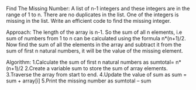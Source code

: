 Find The Missing Number:
A list of n-1 integers and these integers are in the range of 1 to n. There are no duplicates in the list. One of the integers is missing in the list. Write an efficient code to find the missing integer.

Approach:
The length of the array is n-1. So the sum of all n elements, i.e sum of numbers from 1 to n can be calculated using the formula n*(n+1)/2. Now find the sum of all the elements in the array and subtract it from the sum of first n natural numbers, it will be the value of the missing element.

Algorithm: 
1.Calculate the sum of first n natural numbers as sumtotal= n*(n+1)/2
2.Create a variable sum to store the sum of array elements.
3.Traverse the array from start to end.
4.Update the value of sum as sum = sum + array[i]
5.Print the missing number as sumtotal – sum
